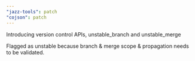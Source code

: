 ```yaml
---
"jazz-tools": patch
"cojson": patch
---
```


Introducing version control APIs, unstable_branch and unstable_merge

Flagged as unstable because branch & merge scope & propagation needs to be validated.
